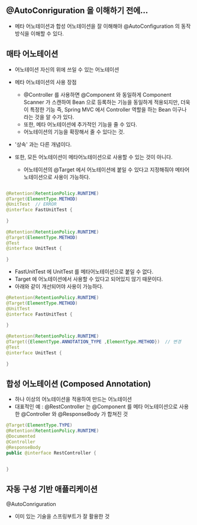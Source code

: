 
## @AutoConriguration 을 이해하기 전에...

- 메타 어노테이션과 합성 어노테이션을 잘 이해해야 @AutoConfiguration 의 동작 방식을 이해할 수 있다.

## 매타 어노테이션

- 어노테이션 자신의 위에 쓰일 수 있는 어노테이션
- 메타 어노테이션의 사용 장점
	- @Controller 를 사용하면 @Component 와 동일하게 Component Scanner 가 스캔하여 Bean 으로 등록하는 기능을 동일하게 적용되지만, 더욱이 특정한 기능 즉, Spring MVC 에서 Controller 역할을 하는 Bean 이구나 라는 것을 알 수가 있다.
	- 또한, 메타 어노테이션에 추가적인 기능을 줄 수 있다.
	- 어노테이션의 기능을 확장해서 줄 수 있다는 것.

- '상속' 과는 다른 개념이다.
- 또한, 모든 어노테이션이 메타어노테이션으로 사용할 수 있는 것이 아니다.
	- 어노테이션의 @Target 에서 어노테이션에 붙일 수 있다고 지정해줘야 메타어노테이션으로 사용이 가능하다. 
 
```java

@Retention(RetentionPolicy.RUNTIME)  
@Target(ElementType.METHOD)  
@UnitTest  // ERROR
@interface FastUnitTest {  
  
}  
  
@Retention(RetentionPolicy.RUNTIME)  
@Target(ElementType.METHOD)  
@Test  
@interface UnitTest {  
  
}
```

- FastUnitTest 에 UnitTest 를 메타어노테이션으로 붙일 수 없다.
- Target 에 어노테이션에서 사용할 수 있다고 되어있지 않기 때문이다.
- 아래와 같이 개선되어야 사용이 가능하다. 

```java
@Retention(RetentionPolicy.RUNTIME)  
@Target(ElementType.METHOD)  
@UnitTest  
@interface FastUnitTest {  
  
}  
  
@Retention(RetentionPolicy.RUNTIME)  
@Target({ElementType.ANNOTATION_TYPE ,ElementType.METHOD})  // 변경
@Test  
@interface UnitTest {  
  
}
```


## 합성 어노테이션 (Composed Annotation)

- 하나 이상의 어노테이션을 적용하여 만드는 어노테이션
- 대표적인 예 : @RestController 는 @Component 를 메타 어노테이션으로 사용한 @Controller 와 @ResponseBody 가 합쳐진 것

```java
@Target(ElementType.TYPE)  
@Retention(RetentionPolicy.RUNTIME)  
@Documented  
@Controller  
@ResponseBody  
public @interface RestController {  
  
  
}
```


## 자동 구성 기반 애플리케이션

@AutoConriguration

- 이미 있는 기술을 스프링부트가 잘 활용한 것


